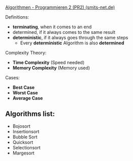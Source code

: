 [Algorithmen - Programmieren 2 (PR2) (smits-net.de)](https://smits-net.de/files/pr2/html/06_algorithmen/)

Definitions:
- **terminating**, when it comes to an end
- determined, if it always comes to the same result
- **deterministic**, if it always goes through the same steps
	- Every **deterministic** Algorithm is also **determined**

Complexity Theory:
- **Time Complexity** (Speed needed)
- **Memory Complexity** (Memory used)

Cases:
- **Best Case**
- **Worst Case**
- **Average Case**

## Algorithms list:
- Bojosort
- Insertionsort
- Bubble Sort
- Quicksort
- Selectionsort
- Margesort
